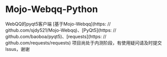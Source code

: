 # Mojo-Webqq-Python
WebQQ的pyqt5客户端
[基于Mojo-Webqq](https: // github.com/sjdy521/Mojo-Webqq)、[PyQt5](https: // github.com/baoboa/pyqt5)、[requests](https: // github.com/requests/requests)
项目尚处于内测阶段，有使用疑问请及时提交lssus，谢谢
